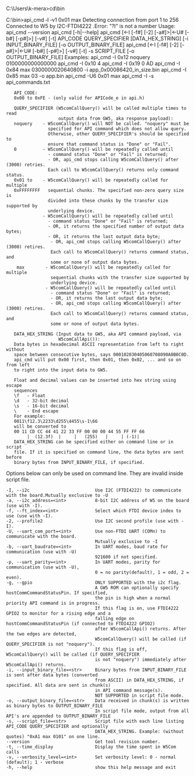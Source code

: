 C:\Users\k-mera>cd\bin

C:\bin>api_cmd ‑I ‑v1 0x01 max
Detecting connection from port 1 to 256
Connected to W5 by I2C-FTDI4222
.Error: "?I" is not a number
Usage: api_cmd --version
       api_cmd [-h|--help]
       api_cmd [<-I [-f#] [-2] [-a#]>|<-U# [-b#] [-p#]>]  [-v#]  [-t]  API_CODE  QUERY_SPECIFIER  [DATA_HEX_STRING]  [-i INPUT_BINARY_FILE]  [-o OUTPUT_BINARY_FILE]
       api_cmd [<-I [-f#] [-2] [-a#]>|<-U# [-b#] [-p#]>]  [-v#]  [-t]  -s SCRIPT_FILE  [-o OUTPUT_BINARY_FILE]
       Examples:
           api_cmd -I  0x12 noquery 0100000000000000
           api_cmd -I  0x10 4
           api_cmd -I  0x19 0       AD
           api_cmd -I  0x84 max     0300000020640800 -i app_0x00086420_in_size.bin
           api_cmd -I  0x85 max     03  -o app.bin
           api_cmd -U6 0x01 max
           api_cmd -I  -s api_commands.txt

       API_CODE:
       0x00 to 0xFE - (only valid for APICode_e in api.h)

       QUERY_SPECIFIER (W5comCallQuery() will be called multiple times to read
                        output data from GW5, aka response payload):
       noquery    - W5comCallQuery() will NOT be called. "noquery" must be
                    specified for API command which does not allow query.
                    Otherwise, other QUERY_SPECIFIER's should be specified to
                    ensure that command status is "Done" or "Fail".
       0          - W5comCallQuery() will be repeatedly called until
                    - command status "Done" or "Fail" is returned;
                    - OR, api_cmd stops calling W5comCallQuery() after (3000) retries.
                    Each call to W5comCallQuery() returns only command status.
       0x01 to    - W5comCallQuery() will be repeatedly called for multiple
       0xFFFFFFFF   sequential chunks. The specified non-zero query size is
                    divided into these chunks by the transfer size supported by
                    underlying device.
                  - W5comCallQuery() will be repeatedly called until
                    - command status "Done" or "Fail" is returned;
                    - OR, it returns the specified number of output data bytes;
                    - OR, it returns the last output data byte;
                     - OR, api_cmd stops calling W5comCallQuery() after (3000) retires.
                     Each call to W5comCallQuery() returns command status, and
                     some or none of output data bytes.
        max        - W5comCallQuery() will be repeatedly called for multiple
                     sequential chunks with the transfer size supported by
                     underlying device.
                   - W5comCallQuery() will be repeatedly called until
                     - command status "Done" or "Fail" is returned;
                     - OR, it returns the last output data byte;
                     - OR, api_cmd stops calling W5comCallQuery() after (3000) retires.
                     Each call to W5comCallQuery() returns command status, and
                     some or none of output data bytes.

       DATA_HEX_STRING (Input data to GW5, aka API command payload, via
                        W5comCallApi()):
       Data bytes in hexadecimal ASCII representation from left to right without
       space between consecutive bytes, says 000102030405060708090A0B0C0D.
       api_cmd will put 0x00 first, then 0x01, then 0x02, ... and so on from left
       to right into the input data to GW5.

       Float and decimal values can be inserted into hex string using escape
       sequences
       \f   - Float
       \d   - 32-bit decimal
       \s   - 16-bit decimal
       \    - End escape
       For example:
       0011\f12.3\2233\d255\4455\s-1\66
       will be converted to
       00 11 CD CC 44 41 22 33 FF 00 00 00 44 55 FF FF 66
            |  (12.3f)  |     |   (255)   |     | (-1)|
       DATA_HEX_STRING can be specified either on command line or in script
       file. If it is specified on command line, the data bytes are sent before
       binary bytes from INPUT_BINARY_FILE, if specified.

Options below can only be used on command line. They are invalid inside script file.

    -I, --i2c                         Use I2C (FTDI4222) to communicate with the board.Mutually exclusive to -U
    -a, --i2c_address=<int>           8-bit I2C address of W5 on the board (use with -I).
    -f, --ft_index=<int>              Select which FTDI device index to use (use with -I).
    -2, --profile2                    Use I2C second profile (use with -I).
    -U, --uart_com_port=<int>         Use non-FTDI UART (COMn) to communicate with the board.
                                      Mutually exclusive to -I
    -b, --uart_baudrate=<int>         In UART modes, baud rate for communication (use with -U)
                                      921600 if not specified.
    -p, --uart_parity=<int>           In UART modes, parity for communication (use with -U),
                                      0 = no parity(default), 1 = odd, 2 = even).
    -g, --gpio                        ONLY SUPPORTED with the i2c flag.
                                      A GW5 ROM can optionally specify hostCommCommandStatusPin. If specified,
                                      the pin is high when a normal priority API command is in progress.
                                      If this flag is on, use FTDI4222 GPIO2 to monitor for a rising edge and a
                                      falling edge on hostCommCommandStatusPin (if connected to FTDI4222 GPIO2)
                                      after W5comCallApi() returns. After the two edges are detected,
                                      W5comCallQuery() will be called (if QUERY_SPECIFIER is not "noquery").
                                      If this flag is off, W5comCallQuery() will be called (if QUERY_SPECIFIER
                                      is not "noquery") immediately after W5comCallApi() returns.
    -i, --input_binary_file=<str>     Binary bytes from INPUT_BINARY_FILE is sent after data bytes (converted
                                      from ASCII) in DATA_HEX_STRING, if specified. All data are sent in chunk(s)
                                      in API command message(s).
                                      NOT SUPPORTED in script file mode.
    -o, --output_binary_file=<str>    Data received in chunk(s) is written as binary bytes to OUTPUT_BINARY_FILE
                                      In script file mode, output from all API's are appended to OUTPUT_BINARY_FILE
    -s, --script_file=<str>           Script file with each line listing API_CODE QUERY_SPECIFIER and optionally
                                      DATA_HEX_STRING. Example: (without quotes) "0xA1 max 0101" on one line.
    --version                         Get tool revision number.
    -t, --time_display                Display the time spent in W5Com calls
    -v, --verbosity_level=<int>       Set verbosity level: 0 - normal (default); 1 - verbose
    -h, --help                        show this help message and exit
